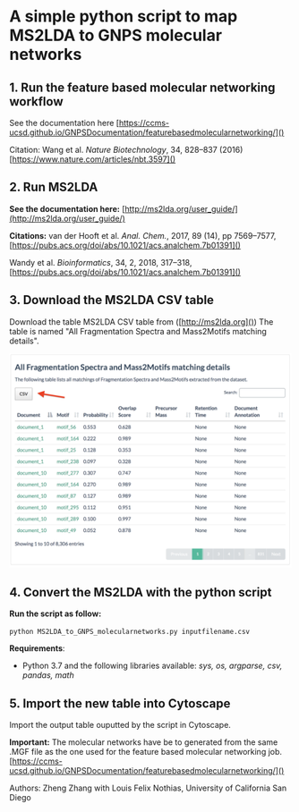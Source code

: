 # A simple python script to map MS2LDA to GNPS molecular networks

## 1. Run the feature based molecular networking workflow
See the documentation here
[https://ccms-ucsd.github.io/GNPSDocumentation/featurebasedmolecularnetworking/]()

Citation: Wang et al. *Nature Biotechnology*, 34, 828–837 (2016) [https://www.nature.com/articles/nbt.3597]()

## 2. Run MS2LDA
**See the documentation here:**
[http://ms2lda.org/user_guide/](http://ms2lda.org/user_guide/)

**Citations:**
van der Hooft et al. *Anal. Chem.*, 2017, 89 (14), pp 7569–7577, [https://pubs.acs.org/doi/abs/10.1021/acs.analchem.7b01391]()

Wandy et al. *Bioinformatics*, 34, 2, 2018, 317–318, [https://pubs.acs.org/doi/abs/10.1021/acs.analchem.7b01391]()

## 3. Download the MS2LDA CSV table
Download the table MS2LDA CSV table from ([http://ms2lda.org]()) 
The table is named "All Fragmentation Spectra and Mass2Motifs matching details".

<img src="img/screenshot_mass2motif.png"/>

## 4. Convert the MS2LDA with the python script
**Run the script as follow:**

`python MS2LDA_to_GNPS_molecularnetworks.py inputfilename.csv`

**Requirements**:
- Python 3.7 and the following libraries available: *sys, os, argparse, csv, pandas, math*

## 5. Import the new table into Cytoscape
Import the output table ouputted by the script in Cytoscape. 

**Important:** The molecular networks have be to generated from the same .MGF file as the one used for the feature based molecular networking job.
[https://ccms-ucsd.github.io/GNPSDocumentation/featurebasedmolecularnetworking/]()

Authors: 
Zheng Zhang with Louis Felix Nothias, University of California San Diego
